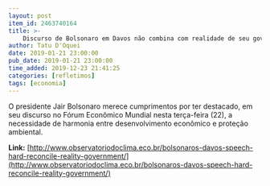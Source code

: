 ```yaml
---
layout: post
item_id: 2463740164
title: >-
    Discurso de Bolsonaro em Davos não combina com realidade de seu governo
author: Tatu D'Oquei
date: 2019-01-21 23:00:00
pub_date: 2019-01-21 23:00:00
time_added: 2019-12-23 21:41:25
categories: [refletimos]
tags: [economia]
---
```


O presidente Jair Bolsonaro merece cumprimentos por ter destacado, em seu discurso no Fórum Econômico Mundial nesta terça-feira (22), a necessidade de harmonia entre desenvolvimento econômico e proteção ambiental.

**Link:** [http://www.observatoriodoclima.eco.br/bolsonaros-davos-speech-hard-reconcile-reality-government/](http://www.observatoriodoclima.eco.br/bolsonaros-davos-speech-hard-reconcile-reality-government/)

